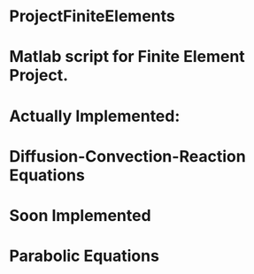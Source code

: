 ﻿# ProjectFiniteElements
 # Matlab script for Finite Element Project.
 # Actually Implemented:
# Diffusion-Convection-Reaction Equations
# Soon Implemented
# Parabolic Equations
